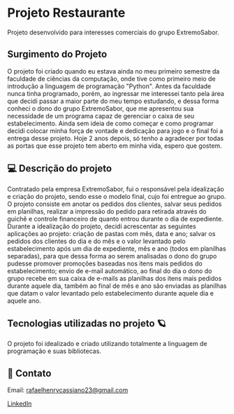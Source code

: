 
# Projeto Restaurante

Projeto desenvolvido para interesses comerciais do grupo ExtremoSabor.

## Surgimento do Projeto
O projeto foi criado quando eu estava ainda no meu primeiro semestre da faculdade de ciências da computação, onde tive como primeiro meio de introdução a linguagem de programação "Python". Antes da faculdade nunca tinha programado, porém, ao ingressar me interessei tanto pela área que decidi passar a maior parte do meu tempo estudando, e dessa forma conheci o dono do grupo ExtremoSabor, que me apresentou sua necessidade de um programa capaz de gerenciar o caixa de seu estabelecimento. Ainda sem ideia de como começar e como programar decidi colocar minha força de vontade e dedicação para jogo e o final foi a entrega desse projeto. Hoje 2 anos depois, só tenho a agradecer por todas as portas que esse projeto tem aberto em minha vida, espero que gostem.

## 💻 Descrição do projeto
Contratado pela empresa ExtremoSabor, fui o responsável pela idealização e criação do projeto, sendo esse o modelo final, cujo foi entregue ao grupo. O projeto consiste em anotar os pedidos dos clientes, salvar seus pedidos em planilhas, realizar a impressão do pedido para retirada através do guichê e controle financeiro de quanto entrou durante o dia de expediente. Durante a idealização do projeto, decidi acrescentar as seguintes aplicações ao projeto: criação de pastas com mês, data e ano; salvar os pedidos dos clientes do dia e do mês e o valor levantado pelo estabelecimento após um dia de expediente, mês e ano (todos em planilhas separadas), para que dessa forma ao serem analisadas o dono do grupo pudesse promover promoções baseadas nos itens mais pedidos do estabelecimento; envio de e-mail automático, ao final do dia o dono do grupo recebe em sua caixa de e-mails as planilhas dos itens mais pedidos durante aquele dia, também ao final de mês e ano são enviadas as planilhas que datam o valor levantado pelo estabelecimento durante aquele dia e aquele ano.


## Tecnologias utilizadas no projeto 🪐
O projeto foi idealizado e criado utilizando totalmente a linguagem de programação e suas bibliotecas. 


## 🔎 Contato
Email: rafaelhenrycassiano23@gmail.com

[LinkedIn](https://www.linkedin.com/in/rafael-henry-b25578257/)
